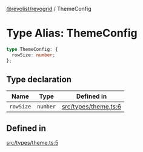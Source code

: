 [@revolist/revogrid](README.md) / ThemeConfig

# Type Alias: ThemeConfig

```ts
type ThemeConfig: {
  rowSize: number;
};
```

## Type declaration

| Name | Type | Defined in |
| ------ | ------ | ------ |
| `rowSize` | `number` | [src/types/theme.ts:6](https://github.com/revolist/revogrid/blob/fc07fa1dfd1d2d56902bfb887503d551faf5878d/src/types/theme.ts#L6) |

## Defined in

[src/types/theme.ts:5](https://github.com/revolist/revogrid/blob/fc07fa1dfd1d2d56902bfb887503d551faf5878d/src/types/theme.ts#L5)

